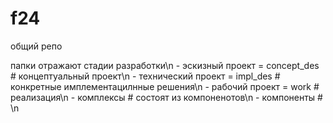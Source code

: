 # f24
общий репо

папки отражают стадии разработки\n
    - эскизный проект = concept_des # концептуальный проект\n
    - технический проект = impl_des # конкретные имплементацилнные решения\n
    - рабочий проект = work # реализация\n
         - комплексы # состоят из компоненотов\n
             - компоненты # \n

